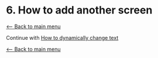 # 6. How to add another screen
[<-- Back to main menu](README.md)





Continue with [How to dynamically change text](07_How_to_dynamically_change_text.md)

[<-- Back to main menu](README.md)